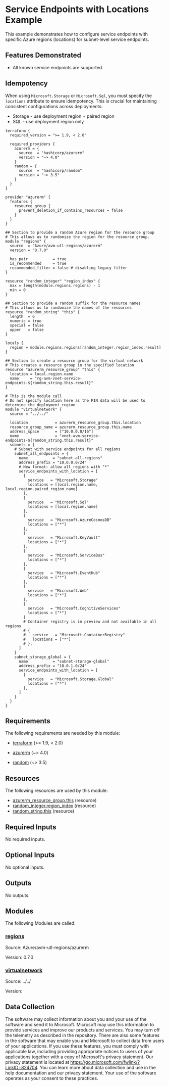 <!-- BEGIN_TF_DOCS -->
<!-- Code generated by terraform-docs. DO NOT EDIT. -->
# Service Endpoints with Locations Example

This example demonstrates how to configure service endpoints with specific Azure regions (locations) for subnet-level service endpoints.

## Features Demonstrated

- All known service endpoints are supported.

## Idempotency

When using `Microsoft.Storage` or `Microsoft.Sql`, you must specify the `locations` attribute to ensure idempotency. This is crucial for maintaining consistent configurations across deployments:

- Storage - use deployment region + paired region
- SQL - use deployment region only

```hcl
terraform {
  required_version = ">= 1.9, < 2.0"

  required_providers {
    azurerm = {
      source  = "hashicorp/azurerm"
      version = "~> 4.0"
    }
    random = {
      source  = "hashicorp/random"
      version = "~> 3.5"
    }
  }
}

provider "azurerm" {
  features {
    resource_group {
      prevent_deletion_if_contains_resources = false
    }
  }
}

## Section to provide a random Azure region for the resource group
# This allows us to randomize the region for the resource group.
module "regions" {
  source  = "Azure/avm-utl-regions/azurerm"
  version = "0.7.0"

  has_pair           = true
  is_recommended     = true
  recommended_filter = false # disabling legacy filter
}

resource "random_integer" "region_index" {
  max = length(module.regions.regions) - 1
  min = 0
}

## Section to provide a random suffix for the resource names
# This allows us to randomize the names of the resources
resource "random_string" "this" {
  length  = 6
  numeric = true
  special = false
  upper   = false
}

locals {
  region = module.regions.regions[random_integer.region_index.result]
}

## Section to create a resource group for the virtual network
# This creates a resource group in the specified location
resource "azurerm_resource_group" "this" {
  location = local.region.name
  name     = "rg-avm-vnet-service-endpoints-${random_string.this.result}"
}

# This is the module call
# Do not specify location here as the PIN data will be used to determine the deployment region
module "virtualnetwork" {
  source = "../../"

  location            = azurerm_resource_group.this.location
  resource_group_name = azurerm_resource_group.this.name
  address_space       = ["10.0.0.0/16"]
  name                = "vnet-avm-service-endpoints-${random_string.this.result}"
  subnets = {
    # Subnet with service endpoints for all regions
    subnet_all_endpoints = {
      name           = "subnet-all-regions"
      address_prefix = "10.0.0.0/24"
      # New format: allow all regions with "*"
      service_endpoints_with_location = [
        {
          service   = "Microsoft.Storage"
          locations = [local.region.name, local.region.paired_region_name]
        },
        {
          service   = "Microsoft.Sql"
          locations = [local.region.name]
        },
        {
          service   = "Microsoft.AzureCosmosDB"
          locations = ["*"]
        },
        {
          service   = "Microsoft.KeyVault"
          locations = ["*"]
        },
        {
          service   = "Microsoft.ServiceBus"
          locations = ["*"]
        },
        {
          service   = "Microsoft.EventHub"
          locations = ["*"]
        },
        {
          service   = "Microsoft.Web"
          locations = ["*"]
        },
        {
          service   = "Microsoft.CognitiveServices"
          locations = ["*"]
        }
        # Container registry is in preview and not available in all regions
        # {
        #   service   = "Microsoft.ContainerRegistry"
        #   locations = ["*"]
        # },
      ]
    }
    subnet_storage_global = {
      name           = "subnet-storage-global"
      address_prefix = "10.0.1.0/24"
      service_endpoints_with_location = [
        {
          service   = "Microsoft.Storage.Global"
          locations = ["*"]
        },
      ]
    }
  }
}
```

<!-- markdownlint-disable MD033 -->
## Requirements

The following requirements are needed by this module:

- <a name="requirement_terraform"></a> [terraform](#requirement\_terraform) (>= 1.9, < 2.0)

- <a name="requirement_azurerm"></a> [azurerm](#requirement\_azurerm) (~> 4.0)

- <a name="requirement_random"></a> [random](#requirement\_random) (~> 3.5)

## Resources

The following resources are used by this module:

- [azurerm_resource_group.this](https://registry.terraform.io/providers/hashicorp/azurerm/latest/docs/resources/resource_group) (resource)
- [random_integer.region_index](https://registry.terraform.io/providers/hashicorp/random/latest/docs/resources/integer) (resource)
- [random_string.this](https://registry.terraform.io/providers/hashicorp/random/latest/docs/resources/string) (resource)

<!-- markdownlint-disable MD013 -->
## Required Inputs

No required inputs.

## Optional Inputs

No optional inputs.

## Outputs

No outputs.

## Modules

The following Modules are called:

### <a name="module_regions"></a> [regions](#module\_regions)

Source: Azure/avm-utl-regions/azurerm

Version: 0.7.0

### <a name="module_virtualnetwork"></a> [virtualnetwork](#module\_virtualnetwork)

Source: ../../

Version:

<!-- markdownlint-disable-next-line MD041 -->
## Data Collection

The software may collect information about you and your use of the software and send it to Microsoft. Microsoft may use this information to provide services and improve our products and services. You may turn off the telemetry as described in the repository. There are also some features in the software that may enable you and Microsoft to collect data from users of your applications. If you use these features, you must comply with applicable law, including providing appropriate notices to users of your applications together with a copy of Microsoft's privacy statement. Our privacy statement is located at <https://go.microsoft.com/fwlink/?LinkID=824704>. You can learn more about data collection and use in the help documentation and our privacy statement. Your use of the software operates as your consent to these practices.
<!-- END_TF_DOCS -->